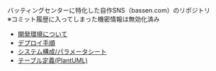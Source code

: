 バッティングセンターに特化した自作SNS（bassen.com）のリポジトリ  
※コミット履歴に入ってしまった機密情報は無効化済み

- [開発環境について](./doc/about_development-env.md)
- [デプロイ手順](./doc/about-deploy.md)
- [システム構成/パラメータシート](./doc/parameter-sheet.md)
- [テーブル定義(PlantUML)](./doc/tables.pu)


